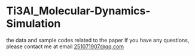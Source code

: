 # Ti3Al_Molecular-Dynamics-Simulation
the data and sample codes related to the paper
If you have any questions, please contact me at email 251071907@qq.com
